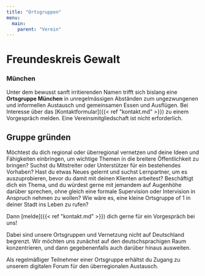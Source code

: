 ```yaml
---
title: "Ortsgruppen"
menu:
  main:
    parent: "Verein"
---
```


# Freundeskreis Gewalt

### München

Unter dem bewusst sanft irritierenden Namen trifft sich bislang eine **Ortsgruppe München** in unregelmässigen Abständen zum ungezwungenen und informellen Austausch und gemeinsamen Essen und Ausflügen. Bei Interesse über das [Kontaktformular]({{< ref "kontakt.md" >}}) zu einem Vorgespräch melden. Eine Vereinsmitgliedschaft ist nicht erforderlich.

## Gruppe gründen

Möchtest du dich regional oder überregional vernetzen und deine Ideen und Fähigkeiten einbringen, um wichtige Themen in die breitere Öffentlichkeit zu bringen? Suchst du Mitstreiter oder Unterstützer für ein bestehendes Vorhaben? Hast du etwas Neues gelernt und suchst Lernpartner, um es auszuprobieren, bevor du damit mit deinen Klienten arbeitest? Beschäftigt dich ein Thema, und du würdest gerne mit jemandem auf Augenhöhe darüber sprechen, ohne gleich eine formale Supervision oder Intervision in Anspruch nehmen zu wollen? Wie wäre es, eine kleine Ortsgruppe of 1 in deiner Stadt ins Leben zu rufen?

Dann [melde]({{< ref "kontakt.md" >}}) dich gerne für ein Vorgespräch bei uns!

Dabei sind unsere Ortsgruppen und Vernetzung nicht auf Deutschland begrenzt. Wir möchten uns zunächst auf den deutschsprachigen Raum konzentrieren, und dann gegebenenfalls auch darüber hinaus ausweiten.

Als regelmäßiger Teilnehmer einer Ortsgruppe erhältst du Zugang zu unserem digitalen Forum für den überregionalen Austausch.